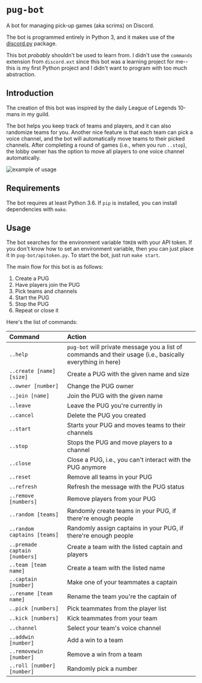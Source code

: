 # `pug-bot`

A bot for managing pick-up games (aka scrims) on Discord.

The bot is programmed entirely in Python 3, and it makes use of the [discord.py](https://github.com/Rapptz/discord.py) package.

This bot _probably_ shouldn't be used to learn from. I didn't use the `commands` extension from `discord.ext` since this bot was a learning project for me--this is my first Python project and I didn't want to program with too much abstraction.

## Introduction

The creation of this bot was inspired by the daily League of Legends 10-mans in my guild.

The bot helps you keep track of teams and players, and it can also randomize teams for you. Another nice feature is that each team can pick a voice channel, and the bot will automatically move teams to their picked channels. After completing a round of games (i.e., when you run `..stop`), the lobby owner has the option to move all players to one voice channel automatically.

![example of usage](https://imgur.com/qv5WTkJ.png)

## Requirements

The bot requires at least Python 3.6. If `pip` is installed, you can install dependencies with `make`.

## Usage

The bot searches for the environment variable `TOKEN` with your API token. If you don't know how to set an environment variable, then you can just place it in `pug-bot/apitoken.py`. To start the bot, just run `make start`.

The main flow for this bot is as follows:

1. Create a PUG
2. Have players join the PUG
3. Pick teams and channels
4. Start the PUG
5. Stop the PUG
6. Repeat or close it

Here's the list of commands:

| Command                       | Action                                                                                                     |
| :---------------------------- | :--------------------------------------------------------------------------------------------------------- |
| `..help`                      | `pug-bot` will private message you a list of commands and their usage (i.e., basically everything in here) |
| `..create [name] [size]`      | Create a PUG with the given name and size                                                                  |
| `..owner [number]`            | Change the PUG owner                                                                                       |
| `..join [name]`               | Join the PUG with the given name                                                                           |
| `..leave`                     | Leave the PUG you're currently in                                                                          |
| `..cancel`                    | Delete the PUG you created                                                                                 |
| `..start`                     | Starts your PUG and moves teams to their channels                                                          |
| `..stop`                      | Stops the PUG and move players to a channel                                                                |
| `..close`                     | Close a PUG, i.e., you can't interact with the PUG anymore                                                 |
| `..reset`                     | Remove all teams in your PUG                                                                               |
| `..refresh`                   | Refresh the message with the PUG status                                                                    |
| `..remove [numbers]`          | Remove players from your PUG                                                                               |
| `..random [teams]`            | Randomly create teams in your PUG, if there're enough people                                               |
| `..random captains [teams]`   | Randomly assign captains in your PUG, if there're enough people                                            |
| `..premade captain [numbers]` | Create a team with the listed captain and players                                                          |
| `..team [team name]`          | Create a team with the listed name                                                                         |
| `..captain [number]`          | Make one of your teammates a captain                                                                       |
| `..rename [team name]`        | Rename the team you're the captain of                                                                      |
| `..pick [numbers]`            | Pick teammates from the player list                                                                        |
| `..kick [numbers]`            | Kick teammates from your team                                                                              |
| `..channel`                   | Select your team's voice channel                                                                           |
| `..addwin [number]`           | Add a win to a team                                                                                        |
| `..removewin [number]`        | Remove a win from a team                                                                                   |
| `..roll [number] [number]`    | Randomly pick a number                                                                                     |

​
